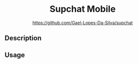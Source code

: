 <div align="center">
	<h1>Supchat Mobile</h1>
    <a href="https://github.com/Gael-Lopes-Da-Silva/supchat">https://github.com/Gael-Lopes-Da-Silva/supchat</a>
</div>


Description
------------------------------------------------------------------


Usage
------------------------------------------------------------------
